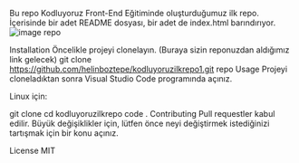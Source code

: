 Bu repo Kodluyoruz Front-End Eğitiminde oluşturduğumuz ilk repo. İçerisinde bir adet README dosyası, bir adet de index.html barındırıyor.
![image](https://user-images.githubusercontent.com/118570148/206283767-8a4dda14-521c-4091-aa1b-62f60ca118d3.png)
repo

Installation
Öncelikle projeyi clonelayın. (Buraya sizin reponuzdan aldığımız link gelecek)
git clone https://github.com/helinboztepe/kodluyoruzilkrepo1.git
repo
Usage
Projeyi cloneladıktan sonra Visual Studio Code programında açınız.

Linux için:

git clone cd kodluyoruzilkrepo 
code .
Contributing
Pull requestler kabul edilir. Büyük değişiklikler için, lütfen önce neyi değiştirmek istediğinizi tartışmak için bir konu açınız.

License
MIT

